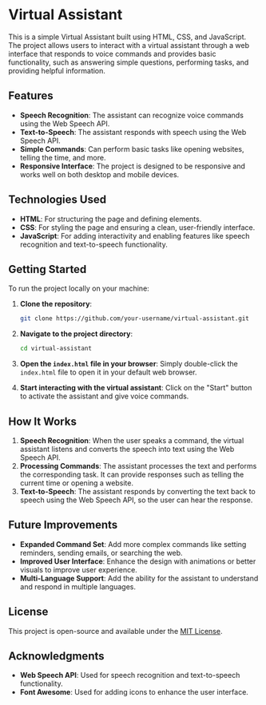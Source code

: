 
# Virtual Assistant

This is a simple Virtual Assistant built using HTML, CSS, and JavaScript. The project allows users to interact with a virtual assistant through a web interface that responds to voice commands and provides basic functionality, such as answering simple questions, performing tasks, and providing helpful information.

## Features

- **Speech Recognition**: The assistant can recognize voice commands using the Web Speech API.
- **Text-to-Speech**: The assistant responds with speech using the Web Speech API.
- **Simple Commands**: Can perform basic tasks like opening websites, telling the time, and more.
- **Responsive Interface**: The project is designed to be responsive and works well on both desktop and mobile devices.

## Technologies Used

- **HTML**: For structuring the page and defining elements.
- **CSS**: For styling the page and ensuring a clean, user-friendly interface.
- **JavaScript**: For adding interactivity and enabling features like speech recognition and text-to-speech functionality.

## Getting Started

To run the project locally on your machine:

1. **Clone the repository**:
    ```bash
    git clone https://github.com/your-username/virtual-assistant.git
    ```

2. **Navigate to the project directory**:
    ```bash
    cd virtual-assistant
    ```

3. **Open the `index.html` file in your browser**:
    Simply double-click the `index.html` file to open it in your default web browser.

4. **Start interacting with the virtual assistant**:
    Click on the "Start" button to activate the assistant and give voice commands.

## How It Works

1. **Speech Recognition**: When the user speaks a command, the virtual assistant listens and converts the speech into text using the Web Speech API.
2. **Processing Commands**: The assistant processes the text and performs the corresponding task. It can provide responses such as telling the current time or opening a website.
3. **Text-to-Speech**: The assistant responds by converting the text back to speech using the Web Speech API, so the user can hear the response.

## Future Improvements

- **Expanded Command Set**: Add more complex commands like setting reminders, sending emails, or searching the web.
- **Improved User Interface**: Enhance the design with animations or better visuals to improve user experience.
- **Multi-Language Support**: Add the ability for the assistant to understand and respond in multiple languages.

## License

This project is open-source and available under the [MIT License](LICENSE).

## Acknowledgments

- **Web Speech API**: Used for speech recognition and text-to-speech functionality.
- **Font Awesome**: Used for adding icons to enhance the user interface.
